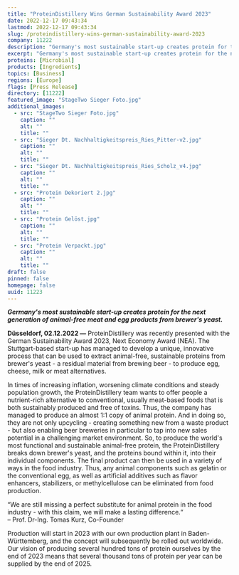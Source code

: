 ```yaml
---
title: "ProteinDistillery Wins German Sustainability Award 2023"
date: 2022-12-17 09:43:34
lastmod: 2022-12-17 09:43:34
slug: /proteindistillery-wins-german-sustainability-award-2023
company: 11222
description: "Germany's most sustainable start-up creates protein for the next generation of animal-free meat and egg products from brewer's yeast."
excerpt: "Germany's most sustainable start-up creates protein for the next generation of animal-free meat and egg products from brewer's yeast."
proteins: [Microbial]
products: [Ingredients]
topics: [Business]
regions: [Europe]
flags: [Press Release]
directory: [11222]
featured_image: "StageTwo Sieger Foto.jpg"
additional_images:
  - src: "StageTwo Sieger Foto.jpg"
    caption: ""
    alt: ""
    title: ""
  - src: "Sieger Dt. Nachhaltigkeitspreis_Ries_Pitter-v2.jpg"
    caption: ""
    alt: ""
    title: ""
  - src: "Sieger Dt. Nachhaltigkeitspreis_Ries_Scholz_v4.jpg"
    caption: ""
    alt: ""
    title: ""
  - src: "Protein Dekoriert 2.jpg"
    caption: ""
    alt: ""
    title: ""
  - src: "Protein Gelöst.jpg"
    caption: ""
    alt: ""
    title: ""
  - src: "Protein Verpackt.jpg"
    caption: ""
    alt: ""
    title: ""
draft: false
pinned: false
homepage: false
uuid: 11223
---
```

<p><em><strong>Germany's most sustainable start-up creates protein for the next generation of animal-free meat and egg products from brewer's yeast.</strong></em></p>
<p><strong>Düsseldorf, 02.12.2022 —</strong> ProteinDistillery was recently presented with the German Sustainability Award 2023, Next Economy Award (NEA). The Stuttgart-based start-up has managed to develop a unique, innovative process that can be used to extract animal-free, sustainable proteins from brewer's yeast - a residual material from brewing beer - to produce egg, cheese, milk or meat alternatives.</p>
<p>In times of increasing inflation, worsening climate conditions and steady population growth, the ProteinDistillery team wants to offer people a nutrient-rich alternative to conventional, usually meat-based foods that is both sustainably produced and free of toxins. Thus, the company has managed to produce an almost 1:1 copy of animal protein. And in doing so, they are not only upcycling - creating something new from a waste product - but also enabling beer breweries in particular to tap into new sales potential in a challenging market environment. So, to produce the world's most functional and sustainable animal-free protein, the ProteinDistillery breaks down brewer's yeast, and the proteins bound within it, into their individual components. The final product can then be used in a variety of ways in the food industry. Thus, any animal components such as gelatin or the conventional egg, as well as artificial additives such as flavor enhancers, stabilizers, or methylcellulose can be eliminated from food production.</p>
<p>“We are still missing a perfect substitute for animal protein in the food industry - with this claim, we will make a lasting difference.“<br />
– Prof. Dr-Ing. Tomas Kurz, Co-Founder</p>
<p>Production will start in 2023 with our own production plant in Baden-Württemberg, and the concept will subsequently be rolled out worldwide. Our vision of producing several hundred tons of protein ourselves by the end of 2023 means that several thousand tons of protein per year can be supplied by the end of 2025.</p>
